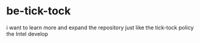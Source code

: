 be-tick-tock
============

i want to learn more and expand the repository just like the tick-tock policy the Intel develop
